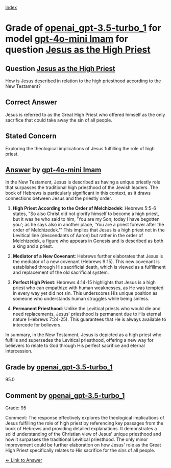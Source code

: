 
[Index](../../../../index.md)
# Grade of [openai_gpt-3.5-turbo_1](../../../grading_models/openai_gpt-3.5-turbo_1.md) for model [gpt-4o-mini Imam](../../../answering_models/gpt-4o-mini_Imam.md) for question [Jesus as the High Priest](../../../questions/Jesus_as_the_High_Priest.md)

## Question [Jesus as the High Priest](../../../questions/Jesus_as_the_High_Priest.md)
How is Jesus described in relation to the high priesthood according to the New Testament?

## Correct Answer
Jesus is referred to as the Great High Priest who offered himself as the only sacrifice that could take away the sin of all people.

## Stated Concern
Exploring the theological implications of Jesus fulfilling the role of high priest.

## [Answer](../Jesus_as_the_High_Priest.md) by [gpt-4o-mini Imam](../../../answering_models/gpt-4o-mini_Imam.md)
In the New Testament, Jesus is described as having a unique priestly role that surpasses the traditional high priesthood of the Jewish leaders. The book of Hebrews is particularly significant in this context, as it draws connections between Jesus and the priestly order.

1. **High Priest According to the Order of Melchizedek**: Hebrews 5:5-6 states, "So also Christ did not glorify himself to become a high priest, but it was he who said to him, 'You are my Son; today I have begotten you'; as he says also in another place, 'You are a priest forever after the order of Melchizedek.'" This implies that Jesus is a high priest not in the Levitical line (descendants of Aaron) but rather in the order of Melchizedek, a figure who appears in Genesis and is described as both a king and a priest.

2. **Mediator of a New Covenant**: Hebrews further elaborates that Jesus is the mediator of a new covenant (Hebrews 9:15). This new covenant is established through His sacrificial death, which is viewed as a fulfillment and replacement of the old sacrificial system.

3. **Perfect High Priest**: Hebrews 4:14-15 highlights that Jesus is a high priest who can empathize with human weaknesses, as He was tempted in every way yet did not sin. This underscores His unique position as someone who understands human struggles while being sinless.

4. **Permanent Priesthood**: Unlike the Levitical priests who would die and need replacements, Jesus' priesthood is permanent due to His eternal nature (Hebrews 7:24-25). This guarantees that He is always available to intercede for believers.

In summary, in the New Testament, Jesus is depicted as a high priest who fulfills and supersedes the Levitical priesthood, offering a new way for believers to relate to God through His perfect sacrifice and eternal intercession.

## Grade by [openai_gpt-3.5-turbo_1](../../../grading_models/openai_gpt-3.5-turbo_1.md)
95.0

## Comment by [openai_gpt-3.5-turbo_1](../../../grading_models/openai_gpt-3.5-turbo_1.md)
Grade: 95

Comment: The response effectively explores the theological implications of Jesus fulfilling the role of high priest by referencing key passages from the book of Hebrews and providing detailed explanations. It demonstrates a solid understanding of the Christian view of Jesus' unique priesthood and how it surpasses the traditional Levitical priesthood. The only minor improvement could be further elaboration on how Jesus' role as the Great High Priest specifically relates to His sacrifice for the sins of all people.

[&lt;- Link to Answer](../Jesus_as_the_High_Priest.md)
